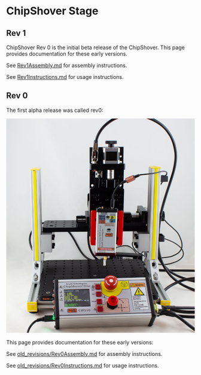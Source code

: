 # ChipShover Stage

## Rev 1
ChipShover Rev 0 is the initial beta release of the ChipShover. This page provides documentation for these early versions.

See [Rev1Assembly.md](Rev1Assembly.md "Rev 1 Assembly Document") for assembly instructions.

See [Rev1Instructions.md](Rev1Instructions.md "Rev 1 Instructions Document") for usage instructions.

## Rev 0

The first alpha release was called rev0:

<img src="old_revisions/rev0/stages_chipshover.jpeg" width="600">

This page provides documentation for these early versions:

See [old_revisions/Rev0Assembly.md](old_revisions/Rev0Assembly.md "Rev 0 Assembly Document") for assembly instructions.

See [old_revisions/Rev0Instructions.md](old_revisions/Rev0Instructions.md "Rev 0 Instructions Document") for usage instructions.